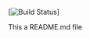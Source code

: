 [![Build Status](http://localhost:8080/buildStatus/icon?job=essential_jenkins%2F03_03-run-scripts-from-pipeline)]

This a README.md file
